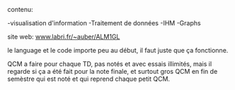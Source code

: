 contenu:

-visualisation d'information
-Traitement de données
-IHM
-Graphs

site web: www.labri.fr/~auber/ALM1GL

le language et le code importe peu au début, il faut juste que ça fonctionne.

QCM a faire pour chaque TD, pas notés et avec essais illimités, mais il
regarde si ça a été fait pour la note finale, et surtout gros QCM en fin
de semèstre qui est noté et qui reprend chaque petit QCM.
